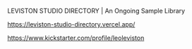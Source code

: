 LEVISTON STUDIO DIRECTORY | An Ongoing Sample Library

https://leviston-studio-directory.vercel.app/

https://www.kickstarter.com/profile/leoleviston
